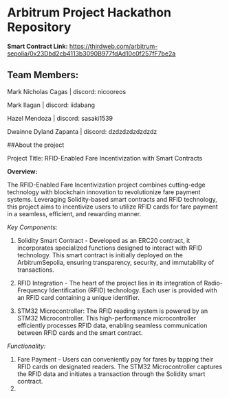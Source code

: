 # Arbitrum Project Hackathon Repository

**Smart Contract Link:** https://thirdweb.com/arbitrum-sepolia/0x23Dbd2cb4113b3090B977fdAd10c0f257fF7be2a

## Team Members:
Mark Nicholas Cagas | discord: nicooreos

Mark Ilagan | discord: iidabang

Hazel Mendoza | discord: sasaki1539

Dwainne Dyland Zapanta | discord: dzdzdzdzdzdzdz

##About the project

Project Title: RFID-Enabled Fare Incentivization with Smart Contracts

**Overview:**

The RFID-Enabled Fare Incentivization project combines cutting-edge technology with blockchain innovation to revolutionize fare payment systems. Leveraging Solidity-based smart contracts and RFID technology, this project aims to incentivize users to utilize RFID cards for fare payment in a seamless, efficient, and rewarding manner.


*Key Components:*
1. Solidity Smart Contract - Developed as an ERC20 contract, it incorporates specialized functions designed to interact with RFID technology. This smart contract is initially deployed on the ArbitrumSepolia, ensuring transparency, security, and immutability of transactions.

2. RFID Integration -  The heart of the project lies in its integration of Radio-Frequency Identification (RFID) technology. Each user is provided with an RFID card containing a unique identifier.

3. STM32 Microcontroller: The RFID reading system is powered by an STM32 Microcontroller. This high-performance microcontroller efficiently processes RFID data, enabling seamless communication between RFID cards and the smart contract.

*Functionality:*
1. Fare Payment - Users can conveniently pay for fares by tapping their RFID cards on designated readers. The STM32 Microcontroller captures the RFID data and initiates a transaction through the Solidity smart contract.
2. 

